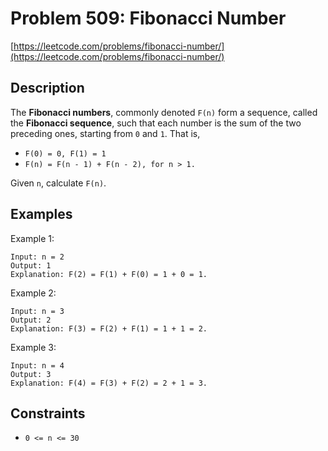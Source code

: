 # Problem 509: Fibonacci Number

[https://leetcode.com/problems/fibonacci-number/](https://leetcode.com/problems/fibonacci-number/)

## Description

The **Fibonacci numbers**, commonly denoted `F(n)` form a sequence, called the **Fibonacci sequence**, such that each number is the sum of the two preceding ones, starting from `0` and `1`. That is,

- `F(0) = 0, F(1) = 1`
- `F(n) = F(n - 1) + F(n - 2), for n > 1.`

Given `n`, calculate `F(n)`.

## Examples

Example 1:
```
Input: n = 2
Output: 1
Explanation: F(2) = F(1) + F(0) = 1 + 0 = 1.
```

Example 2:
```
Input: n = 3
Output: 2
Explanation: F(3) = F(2) + F(1) = 1 + 1 = 2.
```

Example 3:
```
Input: n = 4
Output: 3
Explanation: F(4) = F(3) + F(2) = 2 + 1 = 3.
```

## Constraints

- `0 <= n <= 30`